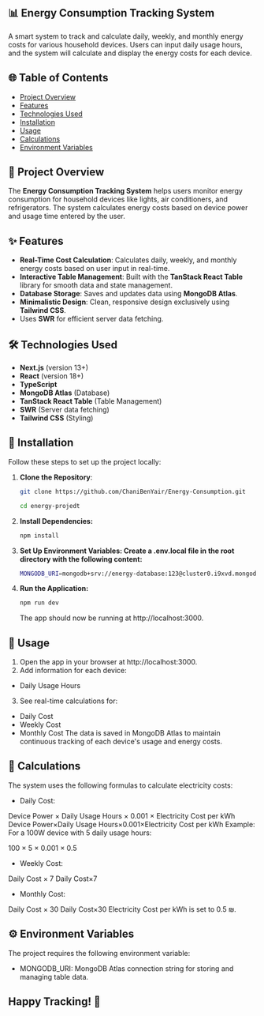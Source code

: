 ## 📊 Energy Consumption Tracking System

A smart system to track and calculate daily, weekly, and monthly energy costs for various household devices. Users can input daily usage hours, and the system will calculate and display the energy costs for each device.

## 🌐 Table of Contents
- [Project Overview](#project-overview)
- [Features](#features)
- [Technologies Used](#technologies-used)
- [Installation](#installation)
- [Usage](#usage)
- [Calculations](#calculations)
- [Environment Variables](#environment-variables)

## 📜 Project Overview
The **Energy Consumption Tracking System** helps users monitor energy consumption for household devices like lights, air conditioners, and refrigerators. The system calculates energy costs based on device power and usage time entered by the user.

## ✨ Features
- **Real-Time Cost Calculation**: Calculates daily, weekly, and monthly energy costs based on user input in real-time.
- **Interactive Table Management**: Built with the **TanStack React Table** library for smooth data and state management.
- **Database Storage**: Saves and updates data using **MongoDB Atlas**.
- **Minimalistic Design**: Clean, responsive design exclusively using **Tailwind CSS**.
- Uses **SWR** for efficient server data fetching.

## 🛠️ Technologies Used
- **Next.js** (version 13+)
- **React** (version 18+)
- **TypeScript**
- **MongoDB Atlas** (Database)
- **TanStack React Table** (Table Management)
- **SWR** (Server data fetching)
- **Tailwind CSS** (Styling)

## 🚀 Installation

Follow these steps to set up the project locally:

1. **Clone the Repository**:
   ```bash
   git clone https://github.com/ChaniBenYair/Energy-Consumption.git
   ```
   ```bash
   cd energy-projedt
    ```
2. **Install Dependencies:**
   ```bash
   npm install
   ```
3. **Set Up Environment Variables: Create a .env.local file in the root directory with the following content:**
   ```bash
   MONGODB_URI=mongodb+srv://energy-database:123@cluster0.i9xvd.mongodb.net/?retryWrites=true&w=majority&appName=Cluster0
    ```
4. **Run the Application:**
   ```bash
   npm run dev
    ```
   The app should now be running at http://localhost:3000.
## 🧭 Usage
1. Open the app in your browser at http://localhost:3000.
2. Add information for each device:
- Daily Usage Hours
3. See real-time calculations for:
- Daily Cost
- Weekly Cost
- Monthly Cost
The data is saved in MongoDB Atlas to maintain continuous tracking of each device's usage and energy costs.

## 🔢 Calculations
The system uses the following formulas to calculate electricity costs:

- Daily Cost:

Device Power
×
Daily Usage Hours
×
0.001
×
Electricity Cost per kWh
Device Power×Daily Usage Hours×0.001×Electricity Cost per kWh
Example: For a 100W device with 5 daily usage hours:

100
×
5
×
0.001
×
0.5

- Weekly Cost:

Daily Cost
×
7
Daily Cost×7
- Monthly Cost:

Daily Cost
×
30
Daily Cost×30
Electricity Cost per kWh is set to 0.5 ₪.

## ⚙️ Environment Variables
The project requires the following environment variable:

- MONGODB_URI: MongoDB Atlas connection string for storing and managing table data.

## Happy Tracking! 🎉
